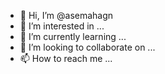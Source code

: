 - 👋 Hi, I’m @asemahagn
- 👀 I’m interested in ...
- 🌱 I’m currently learning ...
- 💞️ I’m looking to collaborate on ...
- 📫 How to reach me ...

<!---
asemahagn/asemahagn is a ✨ special ✨ repository because its `README.md` (this file) appears on your GitHub profile.
You can click the Preview link to take a look at your change
def countdown(n):
if n<=0:
print('balastoff')
else :
print(n)
ocuntdown(n-1)
